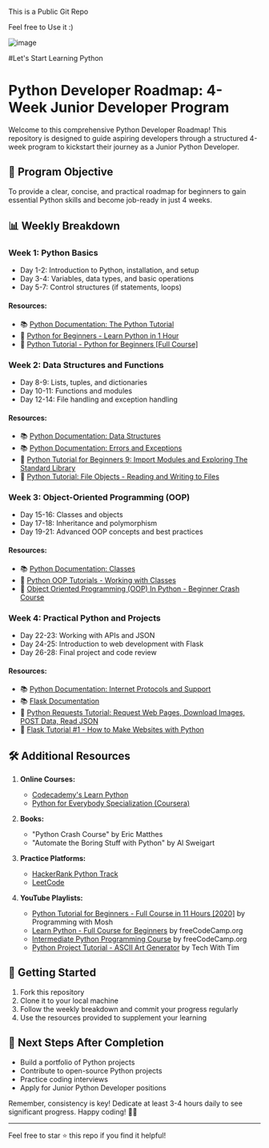 This is a Public Git Repo

Feel free to Use it    :)




![image](https://github.com/user-attachments/assets/5897112d-b932-4049-8517-5801addf7011)


#Let's Start Learning Python 

# Python Developer Roadmap: 4-Week Junior Developer Program

Welcome to this comprehensive Python Developer Roadmap! This repository is designed to guide aspiring developers through a structured 4-week program to kickstart their journey as a Junior Python Developer.

## 🎯 Program Objective

To provide a clear, concise, and practical roadmap for beginners to gain essential Python skills and become job-ready in just 4 weeks.

## 📊 Weekly Breakdown

### Week 1: Python Basics
- Day 1-2: Introduction to Python, installation, and setup
- Day 3-4: Variables, data types, and basic operations
- Day 5-7: Control structures (if statements, loops)

#### Resources:
- 📚 [Python Documentation: The Python Tutorial](https://docs.python.org/3/tutorial/)
- 🎥 [Python for Beginners - Learn Python in 1 Hour](https://www.youtube.com/watch?v=kqtD5dpn9C8)
- 🎥 [Python Tutorial - Python for Beginners [Full Course]](https://www.youtube.com/watch?v=_uQrJ0TkZlc)

### Week 2: Data Structures and Functions
- Day 8-9: Lists, tuples, and dictionaries
- Day 10-11: Functions and modules
- Day 12-14: File handling and exception handling

#### Resources:
- 📚 [Python Documentation: Data Structures](https://docs.python.org/3/tutorial/datastructures.html)
- 📚 [Python Documentation: Errors and Exceptions](https://docs.python.org/3/tutorial/errors.html)
- 🎥 [Python Tutorial for Beginners 9: Import Modules and Exploring The Standard Library](https://www.youtube.com/watch?v=CqvZ3vGoGs0)
- 🎥 [Python Tutorial: File Objects - Reading and Writing to Files](https://www.youtube.com/watch?v=Uh2ebFW8OYM)

### Week 3: Object-Oriented Programming (OOP)
- Day 15-16: Classes and objects
- Day 17-18: Inheritance and polymorphism
- Day 19-21: Advanced OOP concepts and best practices

#### Resources:
- 📚 [Python Documentation: Classes](https://docs.python.org/3/tutorial/classes.html)
- 🎥 [Python OOP Tutorials - Working with Classes](https://www.youtube.com/watch?v=ZDa-Z5JzLYM&list=PL-osiE80TeTsqhIuOqKhwlXsIBIdSeYtc)
- 🎥 [Object Oriented Programming (OOP) In Python - Beginner Crash Course](https://www.youtube.com/watch?v=JeznW_7DlB0)

### Week 4: Practical Python and Projects
- Day 22-23: Working with APIs and JSON
- Day 24-25: Introduction to web development with Flask
- Day 26-28: Final project and code review

#### Resources:
- 📚 [Python Documentation: Internet Protocols and Support](https://docs.python.org/3/library/internet.html)
- 📚 [Flask Documentation](https://flask.palletsprojects.com/)
- 🎥 [Python Requests Tutorial: Request Web Pages, Download Images, POST Data, Read JSON](https://www.youtube.com/watch?v=tb8gHvYlCFs)
- 🎥 [Flask Tutorial #1 - How to Make Websites with Python](https://www.youtube.com/watch?v=mqhxxeeTbu0&list=PLzMcBGfZo4-n4vJJybUVV3Un_NFS5EOgX)

## 🛠 Additional Resources

1. **Online Courses:**
   - [Codecademy's Learn Python](https://www.codecademy.com/learn/learn-python-3)
   - [Python for Everybody Specialization (Coursera)](https://www.coursera.org/specializations/python)

2. **Books:**
   - "Python Crash Course" by Eric Matthes
   - "Automate the Boring Stuff with Python" by Al Sweigart

3. **Practice Platforms:**
   - [HackerRank Python Track](https://www.hackerrank.com/domains/python)
   - [LeetCode](https://leetcode.com/problemset/all/?difficulty=Easy&page=1&status=Todo&listId=79&topicSlugs=python)

4. **YouTube Playlists:**
   - [Python Tutorial for Beginners - Full Course in 11 Hours [2020]](https://www.youtube.com/watch?v=4F2m91eKmts) by Programming with Mosh
   - [Learn Python - Full Course for Beginners](https://www.youtube.com/watch?v=rfscVS0vtbw) by freeCodeCamp.org
   - [Intermediate Python Programming Course](https://www.youtube.com/watch?v=HGOBQPFzWKo) by freeCodeCamp.org
   - [Python Project Tutorial - ASCII Art Generator](https://www.youtube.com/watch?v=v_raWlX7tZY) by Tech With Tim

## 🚀 Getting Started

1. Fork this repository
2. Clone it to your local machine
3. Follow the weekly breakdown and commit your progress regularly
4. Use the resources provided to supplement your learning

## 💼 Next Steps After Completion

- Build a portfolio of Python projects
- Contribute to open-source Python projects
- Practice coding interviews
- Apply for Junior Python Developer positions

Remember, consistency is key! Dedicate at least 3-4 hours daily to see significant progress. Happy coding! 🐍✨

---

Feel free to star ⭐ this repo if you find it helpful!


